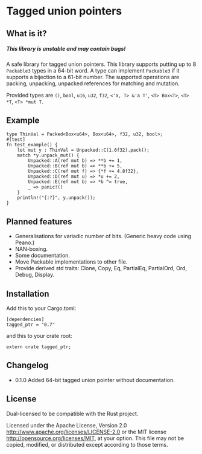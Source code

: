 # Tagged union pointers

## What is it?
##### This library is unstable and may contain bugs!

A safe library for tagged union pointers. This library supports putting up to 8 `Packable3` types in a 64-bit word. A type can implement `Packable3` if it supports a bijection to a 61-bit number. The supported operations are packing, unpacking, unpacked references for matching and mutation.

Provided types are `()`, `bool`, `u16`, `u32`, `f32`, `<'a, T> &'a T'`, `<T> Box<T>`, `<T> *T`, `<T> *mut T`.

## Example

```
type ThinVal = Packed<Box<u64>, Box<u64>, f32, u32, bool>;
#[test]
fn test_example() {
    let mut y : ThinVal = Unpacked::C(1.6f32).pack();
    match *y.unpack_mut() {
        Unpacked::A(ref mut b) => **b += 1,
        Unpacked::B(ref mut b) => **b += 5,
        Unpacked::C(ref mut f) => {*f += 4.8f32},
        Unpacked::D(ref mut u) => *u += 2,
        Unpacked::E(ref mut b) => *b ^= true,
        _ => panic!()
    }
    println!("{:?}", y.unpack());
}
```

## Planned features

* Generalisations for variadic number of bits. (Generic heavy code using Peano.)
* NAN-boxing.
* Some documentation.
* Move Packable implementations to other file.
* Provide derived std traits: Clone, Copy, Eq, PartialEq, PartialOrd, Ord, Debug, Display.

## Installation
Add this to your Cargo.toml:

    [dependencies]
    tagged_ptr = "0.7"

and this to your crate root:

    extern crate tagged_ptr;

## Changelog

* 0.1.0 Added 64-bit tagged union pointer without documentation.

## License

Dual-licensed to be compatible with the Rust project.

Licensed under the Apache License, Version 2.0 http://www.apache.org/licenses/LICENSE-2.0 or the MIT license http://opensource.org/licenses/MIT, at your option. This file may not be copied, modified, or distributed except according to those terms.
